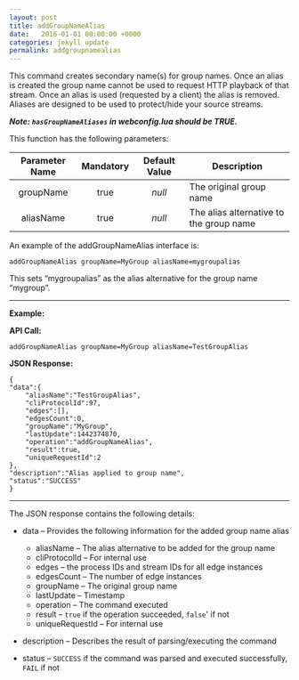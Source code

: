 ```yaml
---
layout: post
title: addGroupNameAlias
date:   2016-01-01 00:00:00 +0000
categories: jekyll update
permalink: addgroupnamealias
---
```


This command creates secondary name(s) for group names. Once an alias is created the group name cannot be used to request HTTP playback of that stream. Once an alias is used (requested by a client) the alias is removed. Aliases are designed to be used to protect/hide your source streams.

***Note:	`hasGroupNameAliases` in webconfig.lua should be TRUE.***

This function has the following parameters:

| **Parameter Name** | **Mandatory** | **Default Value** | **Description**                         |
| :----------------: | :-----------: | :---------------: | --------------------------------------- |
|     groupName      |     true      |      *null*       | The original group name                 |
|     aliasName      |     true      |      *null*       | The alias alternative to the group name |

An example of the addGroupNameAlias interface is:

``` 
addGroupNameAlias groupName=MyGroup aliasName=mygroupalias
```

This sets “mygroupalias” as the alias alternative for the group name “mygroup”.

------

**Example:**

**API Call:**

``` 
addGroupNameAlias groupName=MyGroup aliasName=TestGroupAlias
```

**JSON Response:**

``` 
{
"data":{
    "aliasName":"TestGroupAlias",
    "cliProtocolId":97,
    "edges":[],
    "edgesCount":0,
    "groupName":"MyGroup",
    "lastUpdate":1442374870,
    "operation":"addGroupNameAlias",
    "result":true,
    "uniqueRequestId":2
},
"description":"Alias applied to group name",
"status":"SUCCESS"
}
```

------

The JSON response contains the following details:

- data – Provides the following information for the added group name alias
  
  - aliasName – The alias alternative to be added for the group name
  - cliProtocolId – For internal use
  - edges – the process IDs and stream IDs for all edge instances
  - edgesCount – The number of edge instances
  - groupName – The original group name
  - lastUpdate – Timestamp
  - operation – The command executed
  - result – `true` if the operation succeeded, `false`' if not
  - uniqueRequestId – For internal use
  
- description – Describes the result of parsing/executing the command
  
- status – `SUCCESS` if the command was parsed and executed successfully, `FAIL` if not
  
  ​
